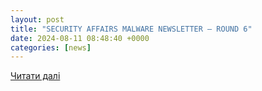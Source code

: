 ```yaml
---
layout: post
title: "SECURITY AFFAIRS MALWARE NEWSLETTER – ROUND 6"
date: 2024-08-11 08:48:40 +0000
categories: [news]
---
```


[Читати далі](https://securityaffairs.com/166890/malware/security-affairs-malware-newsletter-round-6.html)
